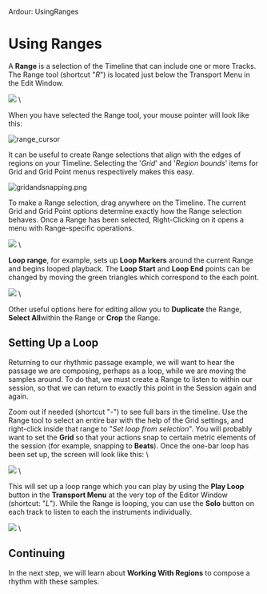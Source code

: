 Ardour: UsingRanges

Using Ranges
============

A **Range** is a selection of the Timeline that can include one or more
Tracks. The Range tool (shortcut "*R*") is located just below the
Transport Menu in the Edit Window.

![](static/Ardour3_Range_Tool.png) \

When you have selected the Range tool, your mouse pointer will look like
this:

![range\_cursor](static/Ardour-Ranges-range_cursor-en.png "range_cursor")

It can be useful to create Range selections that align with the edges of
regions on your Timeline. Selecting the '*Grid*' and '*Region bounds*'
items for Grid and Grid Point menus respectively makes this easy.

![gridandsnapping.png](static/Ardour-Ranges-gridandsnapping-en.png)

To make a Range selection, drag anywhere on the Timeline. The current
Grid and Grid Point options determine exactly how the Range selection
behaves. Once a Range has been selected, Right-Clicking on it opens a
menu with Range-specific operations.

![](static/Ardour3_Range_Selection_and_Menu.png) \

**Loop range**, for example, sets up **Loop Markers** around the current
Range and begins looped playback. The **Loop Start** and **Loop End**
points can be changed by moving the green triangles which correspond to
the each point.

![](static/Ardour3_Range_Loop.png) \

Other useful options here for editing allow you to **Duplicate** the
Range, **Select All**within the Range or **Crop** the Range.

Setting Up a Loop
-----------------

Returning to our rhythmic passage example, we will want to hear the
passage we are composing, perhaps as a loop, while we are moving the
samples around. To do that, we must create a Range to listen to within
our session, so that we can return to exactly this point in the Session
again and again.

Zoom out if needed (shortcut "*-*") to see full bars in the timeline.
Use the Range tool to select an entire bar with the help of the Grid
settings, and right-click inside that range to "*Set loop from
selection*". You will probably want to set the **Grid** so that your
actions snap to certain metric elements of the session (for example,
snapping to **Beats**). Once the one-bar loop has been set up, the
screen will look like this: \

![](static/Ardour3_Range_Bar_Loop.png) \

This will set up a loop range which you can play by using the **Play
Loop** button in the **Transport Menu** at the very top of the Editor
Window (shortcut: "*L*"). While the Range is looping, you can use the
**Solo** button on each track to listen to each the instruments
individually.

![](static/Ardour3_Range_One_Bar_Loop_Solo.png) \

Continuing
----------

In the next step, we will learn about **Working With Regions** to
compose a rhythm with these samples.
